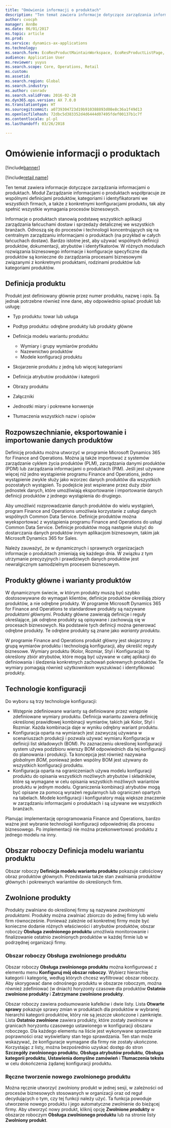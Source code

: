 ```yaml
---
title: "Omówienie informacji o produktach"
description: "Ten temat zawiera informacje dotyczące zarządzania informacjami o produktach. Moduł Zarządzanie informacjami o produktach współpracuje ze wspólnymi definicjami produktów, kategoriami i identyfikatorami we wszystkich firmach, a także z konkretnymi konfiguracjami produktu, tak aby spełnić wszystkie wymagania procesów biznesowych."
author: cvocph
manager: AnnBe
ms.date: 06/01/2017
ms.topic: article
ms.prod: 
ms.service: dynamics-ax-applications
ms.technology: 
ms.search.form: EcoResProductMaintainWorkspace, EcoResProductListPage, EcoResProductVariantMaintainWorkspace
audience: Application User
ms.reviewer: yuyus
ms.search.scope: Core, Operations, Retail
ms.custom: 
ms.assetid: 
ms.search.region: Global
ms.search.industry: 
ms.author: conradv
ms.search.validFrom: 2016-02-28
ms.dyn365.ops.version: AX 7.0.0
ms.translationtype: HT
ms.sourcegitcommit: a0739304723d19b910388893d08e8c36a1f49d13
ms.openlocfilehash: 72dbc5d383352d4d6444d07495fdef00137b1c7f
ms.contentlocale: pl-pl
ms.lasthandoff: 03/26/2018

---
```


# <a name="product-information-overview"></a>Omówienie informacji o produktach

[!include[banner](../includes/banner.md)]

[!include[retail name](../includes/retail-name.md)]

Ten temat zawiera informacje dotyczące zarządzania informacjami o produktach. Moduł Zarządzanie informacjami o produktach współpracuje ze wspólnymi definicjami produktów, kategoriami i identyfikatorami we wszystkich firmach, a także z konkretnymi konfiguracjami produktu, tak aby spełnić wszystkie wymagania procesów biznesowych. 

Informacje o produktach stanowią podstawę wszystkich aplikacji zarządzania łańcuchami dostaw i sprzedaży detalicznej we wszystkich branżach. Odnoszą się do procesów i technologii koncentrujących się na centralnym zarządzaniu informacjami o produktach (na przykład w całych łańcuchach dostaw). Bardzo istotne jest, aby używać wspólnych definicji produktów, dokumentacji, atrybutów i identyfikatorów. W różnych modułach rozwiązania biznesowego informacje i konfiguracje specyficzne dla produktów są konieczne do zarządzania procesami biznesowymi związanymi z konkretnymi produktami, rodzinami produktów lub kategoriami produktów.

## <a name="product-definition"></a>Definicja produktu

Produkt jest definiowany głównie przez numer produktu, nazwę i opis. Są jednak potrzebne również inne dane, aby odpowiednio opisać produkt lub usługę:

- Typ produktu: towar lub usługa
- Podtyp produktu: odrębne produkty lub produkty główne
- Definicja modelu wariantu produktu:

     - Wymiary i grupy wymiarów produktu
     - Nazewnictwo produktów
     - Modele konfiguracji produktu

- Skojarzenie produktu z jedną lub więcej kategoriami
- Definicja atrybutów produktów i kategorii
- Obrazy produktu
- Załączniki
- Jednostki miary i pokrewne konwersje
- Tłumaczenia wszystkich nazw i opisów

## <a name="distribution-export-and-import-of-product-data"></a>Rozpowszechnianie, eksportowanie i importowanie danych produktów

Definicję produktu można utworzyć w programie Microsoft Dynamics 365 for Finance and Operations. Można ją także importować z systemów zarządzanie cyklem życia produktów (PLM), zarządzania danymi produktów (PDM) lub zarządzania informacjami o produktach (PIM). Jeśli jest używane więcej niż jedno wystąpienie programu Finance and Operations, jedno wystąpienie zwykle służy jako wzorzec danych produktów dla wszystkich pozostałych wystąpień. To podejście jest wspierane przez duży zbiór jednostek danych, które umożliwiają eksportowanie i importowanie danych definicji produktów z jednego wystąpienia do drugiego.

Aby umożliwić rozprowadzanie danych produktów do wielu wystąpień, program Finance and Operations umożliwia korzystanie z usługi danych wspólnych Common Data Service. Definicje produktów można wyeksportować z wystąpienia programu Finance and Operations do usługi Common Data Service. Definicje produktów mogą następnie służyć do dostarczania danych produktów innym aplikacjom biznesowym, takim jak Microsoft Dynamics 365 for Sales.

Należy zauważyć, że w dynamicznych i sprawnych organizacjach informacje o produktach zmieniają się każdego dnia. W związku z tym utrzymanie precyzyjnych i prawdziwych danych produktów jest newralgicznym samodzielnym procesem biznesowym.

## <a name="product-masters-and-product-variants"></a>Produkty główne i warianty produktów

W dynamicznym świecie, w którym produkty muszą być szybko dostosowywane do wymagań klientów, definicje produktów określają zbiory produktów, a nie odrębne produkty. W programie Microsoft Dynamics 365 for Finance and Operations te standardowe produkty są nazywane *produktami głównymi*. Produkty główne zawierają definicje i reguły określające, jak odrębne produkty są opisywane i zachowują się w procesach biznesowych. Na podstawie tych definicji można generować odrębne produkty. Te odrębne produkty są znane jako *warianty produktu*.

W programie Finance and Operations produkt główny jest skojarzony z grupą wymiarów produktu i technologią konfiguracji, aby określić reguły biznesowe. Wymiary produktu (Kolor, Rozmiar, Styl i Konfiguracja) to określony zbiór atrybutów, które mogą być używane w całej aplikacji do definiowania i śledzenia konkretnych zachowań pokrewnych produktów. Te wymiary pomagają również użytkownikom wyszukiwać i identyfikować produkty.

## <a name="configuration-technologies"></a>Technologie konfiguracji

Do wyboru są trzy technologie konfiguracji:

- Wstępnie zdefiniowane warianty są definiowane przez wstępnie zdefiniowane wymiary produktu. Definicja wariantu zawiera definicję określonej prawidłowej kombinacji wymiarów, takich jak Kolor, Styl i Rozmiar. Każda kombinacja daje w wyniku odrębny wariant produktu.
- Konfiguracja oparta na wymiarach jest zazwyczaj używana w scenariuszach produkcji i pozwala używać wymiaru Konfiguracja w definicji list składowych (BOM). Po zaznaczeniu określonej konfiguracji system używa podzbioru wierszy BOM odpowiednich dla tej konfiguracji do planowania i produkcji. Ta koncepcja jest również nazywana *globalnym BOM*, ponieważ jeden wspólny BOM jest używany do wszystkich konfiguracji produktu.
- Konfiguracja oparta na ograniczeniach używa modelu konfiguracji produktu do opisania wszystkich możliwych atrybutów i składników, które są wymagane w celu opisania wszystkich możliwych wariantów produktu w jednym modelu. Ograniczenia kombinacji atrybutów mogą być opisane za pomocą wyrażeń regularnych lub ograniczeń opartych na tabelach. Modele konfiguracji i konfiguratory mają większe znaczenie w zarządzaniu informacjami o produktach i są używane we wszystkich branżach.

Planując implementację oprogramowania Finance and Operations, bardzo ważne jest wybranie technologii konfiguracji odpowiedniej dla procesu biznesowego. Po implementacji nie można przekonwertować produktu z jednego modelu na inny.

## <a name="product-variant-model-definition-workspace"></a>Obszar roboczy Definicja modelu wariantu produktu

Obszar roboczy **Definicja modelu wariantu produktu** pokazuje całościowy obraz produktów głównych. Przedstawia także stan zwalniania produktów głównych i pokrewnych wariantów do określonych firm.

## <a name="released-products"></a>Zwolnione produkty

Produkty zwalniane do określonej firmy są nazywane *zwolnionymi produktami*. Produkty można zwalniać zbiorczo do jednej firmy lub wielu firm równocześnie. Ponieważ zależnie od konkretnej firmy może być konieczne dodanie różnych właściwości i atrybutów produktów, obszar roboczy **Obsługa zwolnionego produktu** umożliwia monitorowanie i finalizowanie ostatnio zwolnionych produktów w każdej firmie lub w podrzędnej organizacji firmy.

### <a name="released-product-maintenance-workspace"></a>Obszar roboczy Obsługa zwolnionego produktu

Obszar roboczy **Obsługa zwolnionego produktu** można konfigurować z elementu menu **Konfiguruj mój obszar roboczy**. Wybierz hierarchię kategorii i kategorię, według których chcesz wyfiltrować obszar roboczy. Aby skorygować dane odnośnego produktu w obszarze roboczym, można również zdefiniować (w dniach) horyzonty czasowe dla produktów **Ostatnio zwolnione produkty** i **Zatrzymane zwolnione produkty**.

Obszar roboczy zawiera podsumowanie kafelków i dwie listy. Lista **Otwarte sprawy** pokazuje sprawy zmian w produktach dla produktów w wybranej hierarchii kategorii produktów, który nie są jeszcze ukończone i zamknięte. Lista **Ostatnio zwolnione** zawiera produkty, które zostały zwolnione w granicach horyzontu czasowego ustawionego w konfiguracji obszaru roboczego. Dla każdego elementu na liście jest wykonywane sprawdzanie poprawności oraz wyświetlany stan tego sprawdzania. Ten stan może wskazywać, że konfiguracje wymagane dla firmy nie zostały ukończone. Korzystając z listy, można bezpośrednio uzyskać dostęp do stron **Szczegóły zwolnionego produktu**, **Obsługa atrybutów produktu**, **Obsługa kategorii produktu**, **Ustawienia domyślne zamówień** i **Tłumaczenia tekstu** w celu dokończenia żądanej konfiguracji produktu.

### <a name="manually-creating-a-new-released-product"></a>Ręczne tworzenie nowego zwolnionego produktu

Można ręcznie utworzyć zwolniony produkt w jednej sesji, w zależności od procesów biznesowych stosowanych w organizacji oraz od reguł decydujących o tym, czy tej funkcji należy użyć. Ta funkcja powoduje utworzenie nowego produktu i jego automatyczne zwolnienie do bieżącej firmy. Aby utworzyć nowy produkt, kliknij opcję **Zwolnione produkty** w obszarze roboczym **Obsługa zwolnionego produktu** lub na stronie listy **Zwolniony produkt**.

